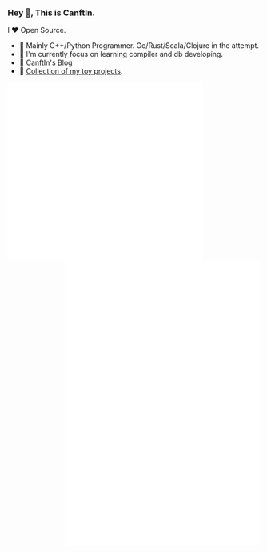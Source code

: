 ### Hey 👋, This is CanftIn.

I ❤ Open Source.

* 🌟 Mainly C++/Python Programmer. Go/Rust/Scala/Clojure in the attempt.
* 🌱 I'm currently focus on learning compiler and db developing.
* 💬 [CanftIn's Blog](https://CanftIn.com)
* 🍚 [Collection of my toy projects](https://github.com/ixxchan).

[<img align="left" width="390" alt="🦑" src="/general.svg">](#)
[<img align="right" width="390" alt="🦑" src="/achievements.svg">](#)

<!--
![CanftIn's github stats1](https://github-readme-stats.vercel.app/api?username=canftin&show_icons=true&theme=radical&count_private=true)


[![Top Langs](https://github-readme-stats.vercel.app/api/top-langs/?username=canftin&layout=compact&theme=radical)](https://github.com/anuraghazra/github-readme-stats)
-->
